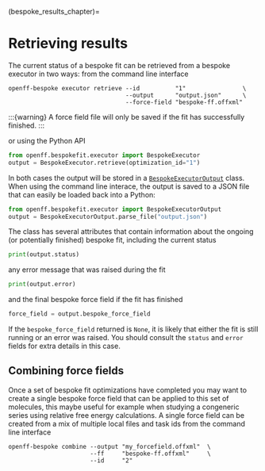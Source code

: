 (bespoke_results_chapter)=
# Retrieving results

The current status of a bespoke fit can be retrieved from a bespoke executor in two ways:
from the command line interface

```shell
openff-bespoke executor retrieve --id          "1"                \
                                 --output      "output.json"      \
                                 --force-field "bespoke-ff.offxml"
```

:::{warning}
A force field file will only be saved if the fit has successfully finished.
:::

or using the Python API

```python
from openff.bespokefit.executor import BespokeExecutor
output = BespokeExecutor.retrieve(optimization_id="1")
```

In both cases the output will be stored in a [`BespokeExecutorOutput`] class. When using the command 
line interace, the output is saved to a JSON file that can easily be loaded back into a Python:

```python
from openff.bespokefit.executor import BespokeExecutorOutput
output = BespokeExecutorOutput.parse_file("output.json")
```

The class has several attributes that contain information about the ongoing (or potentially finished) bespoke
fit, including the current status

```python
print(output.status)
```

any error message that was raised during the fit

```python
print(output.error)
```

and the final bespoke force field if the fit has finished

```python
force_field = output.bespoke_force_field
```

If the ``bespoke_force_field`` returned is ``None``, it is likely that either the fit is still running 
or an error was raised. You should consult the ``status`` and ``error`` fields for extra details in this
case.

## Combining force fields

Once a set of bespoke fit optimizations have completed you may want to create a single bespoke force field that can be 
applied to this set of molecules, this maybe useful for example when studying a congeneric series using relative free energy
calculations. A single force field can be created from a mix of multiple local files and task ids from the command line 
interface

```shell
openff-bespoke combine --output "my_forcefield.offxml"  \
                       --ff     "bespoke-ff.offxml"     \
                       --id     "2" 
```

[`BespokeExecutorOutput`]: openff.bespokefit.executor.executor.BespokeExecutorOutput
